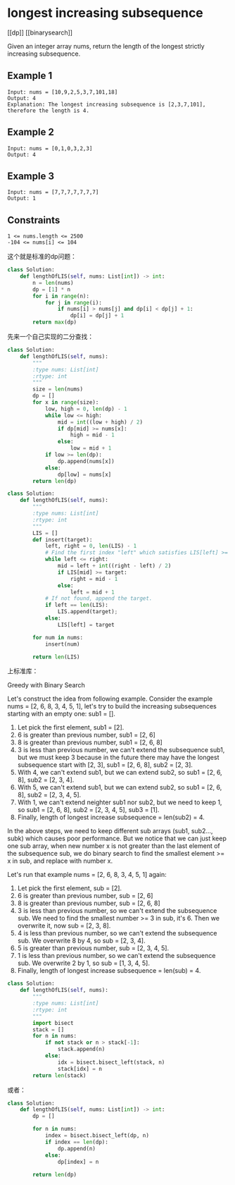 # longest increasing subsequence

[[dp]] [[binarysearch]]

Given an integer array nums, return the length of the longest strictly increasing subsequence.

## Example 1

```text
Input: nums = [10,9,2,5,3,7,101,18]
Output: 4
Explanation: The longest increasing subsequence is [2,3,7,101], therefore the length is 4.
```

## Example 2

```text
Input: nums = [0,1,0,3,2,3]
Output: 4
```

## Example 3

```text
Input: nums = [7,7,7,7,7,7,7]
Output: 1
```

## Constraints

```text
1 <= nums.length <= 2500
-104 <= nums[i] <= 104
```

这个就是标准的dp问题：

```python
class Solution:
    def lengthOfLIS(self, nums: List[int]) -> int:
        n = len(nums)
        dp = [1] * n
        for i in range(n):
            for j in range(i):
                if nums[i] > nums[j] and dp[i] < dp[j] + 1:
                    dp[i] = dp[j] + 1
        return max(dp)
```

先来一个自己实现的二分查找：

```python
class Solution:
    def lengthOfLIS(self, nums):
        """
        :type nums: List[int]
        :rtype: int
        """
        size = len(nums)
        dp = []
        for x in range(size):
            low, high = 0, len(dp) - 1
            while low <= high:
                mid = int((low + high) / 2)
                if dp[mid] >= nums[x]:
                    high = mid - 1
                else:
                    low = mid + 1
            if low >= len(dp):
                dp.append(nums[x])
            else:
                dp[low] = nums[x]
        return len(dp)
```

```python
class Solution:
    def lengthOfLIS(self, nums):
        """
        :type nums: List[int]
        :rtype: int
        """
        LIS = []
        def insert(target):
            left, right = 0, len(LIS) - 1
            # Find the first index "left" which satisfies LIS[left] >= target
            while left <= right:
                mid = left + int((right - left) / 2)
                if LIS[mid] >= target:
                    right = mid - 1
                else:
                    left = mid + 1
            # If not found, append the target.
            if left == len(LIS):
                LIS.append(target);
            else:
                LIS[left] = target

        for num in nums:
            insert(num)

        return len(LIS)
```

上标准库：

Greedy with Binary Search

Let's construct the idea from following example.
Consider the example nums = [2, 6, 8, 3, 4, 5, 1], let's try to build the increasing subsequences starting with an empty one: sub1 = [].

1. Let pick the first element, sub1 = [2].
2. 6 is greater than previous number, sub1 = [2, 6]
3. 8 is greater than previous number, sub1 = [2, 6, 8]
4. 3 is less than previous number, we can't extend the subsequence sub1, but we must keep 3 because in the future there may have the longest subsequence start with [2, 3], sub1 = [2, 6, 8], sub2 = [2, 3].
5. With 4, we can't extend sub1, but we can extend sub2, so sub1 = [2, 6, 8], sub2 = [2, 3, 4].
6. With 5, we can't extend sub1, but we can extend sub2, so sub1 = [2, 6, 8], sub2 = [2, 3, 4, 5].
7. With 1, we can't extend neighter sub1 nor sub2, but we need to keep 1, so sub1 = [2, 6, 8], sub2 = [2, 3, 4, 5], sub3 = [1].
8. Finally, length of longest increase subsequence = len(sub2) = 4.

In the above steps, we need to keep different sub arrays (sub1, sub2..., subk) which causes poor performance. But we notice that we can just keep one sub array, when new number x is not greater than the last element of the subsequence sub, we do binary search to find the smallest element >= x in sub, and replace with number x.

Let's run that example nums = [2, 6, 8, 3, 4, 5, 1] again:

1. Let pick the first element, sub = [2].
2. 6 is greater than previous number, sub = [2, 6]
3. 8 is greater than previous number, sub = [2, 6, 8]
4. 3 is less than previous number, so we can't extend the subsequence sub. We need to find the smallest number >= 3 in sub, it's 6. Then we overwrite it, now sub = [2, 3, 8].
5. 4 is less than previous number, so we can't extend the subsequence sub. We overwrite 8 by 4, so sub = [2, 3, 4].
6. 5 is greater than previous number, sub = [2, 3, 4, 5].
7. 1 is less than previous number, so we can't extend the subsequence sub. We overwrite 2 by 1, so sub = [1, 3, 4, 5].
8. Finally, length of longest increase subsequence = len(sub) = 4.

```python
class Solution:
    def lengthOfLIS(self, nums):
        """
        :type nums: List[int]
        :rtype: int
        """
        import bisect
        stack = []
        for n in nums:
            if not stack or n > stack[-1]:
                stack.append(n)
            else:
                idx = bisect.bisect_left(stack, n)
                stack[idx] = n
        return len(stack)
```

或者：

```python
class Solution:
    def lengthOfLIS(self, nums: List[int]) -> int:
        dp = []

        for n in nums:
            index = bisect.bisect_left(dp, n)
            if index == len(dp):
                dp.append(n)
            else:
                dp[index] = n
        
        return len(dp)
```

